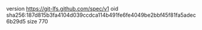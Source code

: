 version https://git-lfs.github.com/spec/v1
oid sha256:187d815b3fa4104d039ccdca114b491fe6fe4049be2bbf45f81fa5adec6b29d5
size 770
